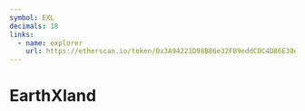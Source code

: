 ```yaml
---
symbol: EXL
decimals: 18
links:
  - name: explorer
    url: https://etherscan.io/token/0x3A94221D98B86e32FB9eddCDC4D86E38e9767373
---
```


# EarthXland
